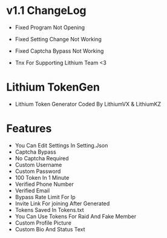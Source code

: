 # v1.1 ChangeLog
- Fixed Program Not Opening
- Fixed Setting Change Not Working
- Fixed Captcha Bypass Not Working

- Tnx For Supporting Lithium Team <3

# Lithium TokenGen
- Lithium Token Generator Coded By LithiumVX & LithiumKZ

# Features
- You Can Edit Settings In Setting.Json
- Captcha Bypass
- No Captcha Required 
- Custom Username
- Custom Password
- 100 Token In 1 Minute
- Verified Phone Number
- Verified Email
- Bypass Rate Limit For Ip
- Invite Link For joining After Generated
- Tokens Saved In Tokens.txt
- You Can Use Tokens For Raid And Fake Member
- Custom Profile Picture
- Custom Bio And Status Text
